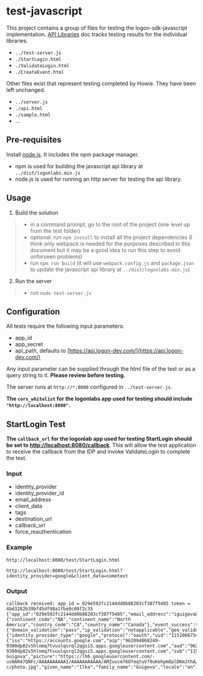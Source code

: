 # test-javascript
This project contains a group of files for testing the logon-sdk-javascript implementation. [API Libraries](https://docs.google.com/spreadsheets/d/1lLbFLQ0ww4SBUtdS5ZL0szJg_RKzAVD6rnAmyYr6xIE/edit#gid=0) doc tracks testing results for the individual libraries. 

- `../test-server.js`
- `./StartLogin.html`
- `./ValidateLogin.html`
- `./CreateEvent.html`

Other files exist that represent testing completed by Howie. They have been left unchanged.

- `../server.js`
- `./api.html`
- `./sample.html`
- ...

## Pre-requisites

Install [node.js](https://nodejs.org/en/download/). It includes the npm package manager.  

- npm is used for building the javascript api library at `../dist/logonlabs.min.js`
- node.js is used for running an http server for testing the api library. 

## Usage
1. Build the solution 
>- in a command prompt, go to the root of the project (one level up from the test folder)
>- optional: run `npm install` to install all the project dependencies (I think only webpack is needed for the purposes described in this document but it may be a good idea to run this step to avoid unforseen problems)
>- run `npm run build` (it will use `webpack.config.js` and `package.json` to update the javascript api library at `../dist/logonlabs.min.js`)

2. Run the server
>- run `node test-server.js`

## Configuration

All tests require the following input parameters: 

- app_id
- app_secret
- api_path, defaults to [https://api.logon-dev.com/](https://api.logon-dev.com/)

Any input parameter can be supplied through the html file of the test or as a query string to it. **Please review before testing.**

The server runs at  `http://*:8080` configured in `../test-server.js`.

**The `cors_whitelist` for the logonlabs app used for testing should include `"http://localhost:8080"`.**  

## StartLogin Test

**The `callback_url` for the logonlab app used for testing StartLogin should be set to [http://localhost:8080/callback](http://localhost:8080/callback)**. This will allow the test application to receive the callback from the IDP and invoke ValidateLogin to complete the test. 

### Input
- identity_provider
- identity_provider_id
- email_address
- client_data
- tags
- destination_url
- callback_url
- force_reauthentication

### Example

```
http://localhost:8080/test/StartLogin.html
```

```
http://localhost:8080/test/StartLogin.html?identity_provider=google&client_data=sometext
```

### Output

```
callback received: app_id = 029e592fc2144dd0b88203cf387f5485 token = 4bd3282b39bf45df98a1fbe0c08f2c35
{"app_id":"029e592fc2144dd0b88203cf387f5485","email_address":"iguigova@softwarecreated.com","ip_address":"24.85.189.80","location":{"continent_code":"NA","continent_name":"North America","country_code":"CA","country_name":"Canada"},"event_success":true,"validation_details":{"domain_validation":"pass","ip_validation":"notapplicable","geo_validation":"notapplicable","time_validation":"notapplicable","email_required_validation":"notapplicable"},"identity_provider_data":{"identity_provider_type":"google","protocol":"oauth","uid":"115106675426464537501","first_name":"Ilka","last_name":"Guigova","user_data":{"iss":"https://accounts.google.com","azp":"962094068249-9300dp82v5hlnmq7tvuulqsrql2qgsi5.apps.googleusercontent.com","aud":"962094068249-9300dp82v5hlnmq7tvuulqsrql2qgsi5.apps.googleusercontent.com","sub":"115106675426464537501","hd":"softwarecreated.com","email":"iguigova@softwarecreated.com","email_verified":"true","at_hash":"TjRu9w4zkdK_sZyhsBbuhQ","name":"Ilka Guigova","picture":"https://lh6.googleusercontent.com/-usNAR47QNFc/AAAAAAAAAAI/AAAAAAAAAAA/AMZuucm76OYeqtuV79uKehpmOplDKmJthA/s96-c/photo.jpg","given_name":"Ilka","family_name":"Guigova","locale":"en","iat":"1591729867","exp":"1591733467"}},"client_data":"sometext","event_id":"dae083b39b714a8fb7ec1452c13a9555"}
```

